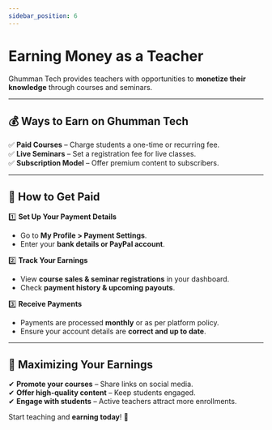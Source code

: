 ```yaml
---
sidebar_position: 6
---
```


# Earning Money as a Teacher

Ghumman Tech provides teachers with opportunities to **monetize their knowledge** through courses and seminars.

---

## 💰 Ways to Earn on Ghumman Tech  

✅ **Paid Courses** – Charge students a one-time or recurring fee.  
✅ **Live Seminars** – Set a registration fee for live classes.  
✅ **Subscription Model** – Offer premium content to subscribers.  

---

## 📌 How to Get Paid  

1️⃣ **Set Up Your Payment Details**  
   - Go to **My Profile > Payment Settings**.  
   - Enter your **bank details or PayPal account**.  

2️⃣ **Track Your Earnings**  
   - View **course sales & seminar registrations** in your dashboard.  
   - Check **payment history & upcoming payouts**.  

3️⃣ **Receive Payments**  
   - Payments are processed **monthly** or as per platform policy.  
   - Ensure your account details are **correct and up to date**.  

---

## 🎯 Maximizing Your Earnings  

✔ **Promote your courses** – Share links on social media.  
✔ **Offer high-quality content** – Keep students engaged.  
✔ **Engage with students** – Active teachers attract more enrollments.  

Start teaching and **earning today**! 🚀  
